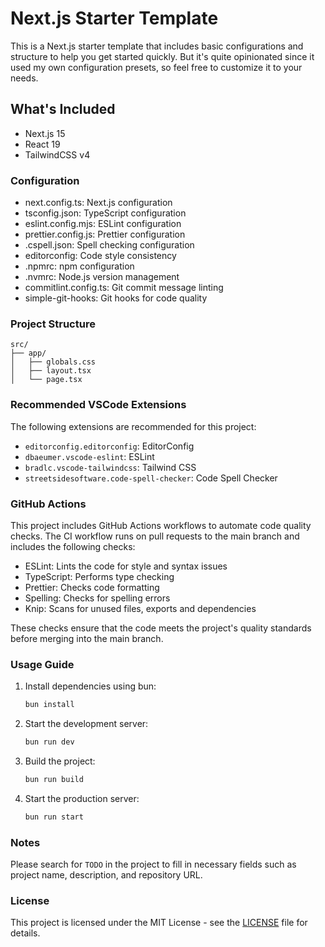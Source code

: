 # Next.js Starter Template

This is a Next.js starter template that includes basic configurations and structure to help you get started quickly. But it's quite opinionated since it used my own configuration presets, so feel free to customize it to your needs.

## What's Included

- Next.js 15
- React 19
- TailwindCSS v4

### Configuration

- next.config.ts: Next.js configuration
- tsconfig.json: TypeScript configuration
- eslint.config.mjs: ESLint configuration
- prettier.config.js: Prettier configuration
- .cspell.json: Spell checking configuration
- editorconfig: Code style consistency
- .npmrc: npm configuration
- .nvmrc: Node.js version management
- commitlint.config.ts: Git commit message linting
- simple-git-hooks: Git hooks for code quality

### Project Structure

```
src/
├── app/
│   ├── globals.css
│   ├── layout.tsx
│   └── page.tsx
```

### Recommended VSCode Extensions

The following extensions are recommended for this project:

- `editorconfig.editorconfig`: EditorConfig
- `dbaeumer.vscode-eslint`: ESLint
- `bradlc.vscode-tailwindcss`: Tailwind CSS
- `streetsidesoftware.code-spell-checker`: Code Spell Checker

### GitHub Actions

This project includes GitHub Actions workflows to automate code quality checks. The CI workflow runs on pull requests to the main branch and includes the following checks:

- ESLint: Lints the code for style and syntax issues
- TypeScript: Performs type checking
- Prettier: Checks code formatting
- Spelling: Checks for spelling errors
- Knip: Scans for unused files, exports and dependencies

These checks ensure that the code meets the project's quality standards before merging into the main branch.

### Usage Guide

1. Install dependencies using bun:
   ```bash
   bun install
   ```
2. Start the development server:
   ```bash
   bun run dev
   ```
3. Build the project:
   ```bash
   bun run build
   ```
4. Start the production server:
   ```bash
   bun run start
   ```

### Notes

Please search for `TODO` in the project to fill in necessary fields such as project name, description, and repository URL.

### License

This project is licensed under the MIT License - see the [LICENSE](LICENSE) file for details.
